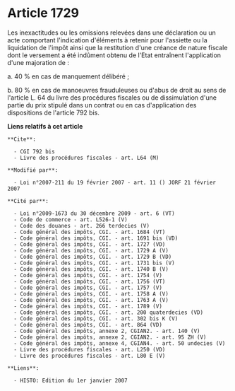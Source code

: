 # Article 1729

Les inexactitudes ou les omissions relevées dans une déclaration ou un acte comportant l'indication d'éléments à retenir pour
l'assiette ou la liquidation de l'impôt ainsi que la restitution d'une créance de nature fiscale dont le versement a été
indûment obtenu de l'Etat entraînent l'application d'une majoration de :

a. 40 % en cas de manquement délibéré ;

b. 80 % en cas de manoeuvres frauduleuses ou d'abus de droit au sens de l'article L. 64 du livre des procédures fiscales ou
de dissimulation d'une partie du prix stipulé dans un contrat ou en cas d'application des dispositions de l'article 792 bis.

**Liens relatifs à cet article**

	**Cite**:

	  - CGI 792 bis
	  - Livre des procédures fiscales - art. L64 (M)

	**Modifié par**:

	  - Loi n°2007-211 du 19 février 2007 - art. 11 () JORF 21 février 2007

	**Cité par**:

	  - Loi n°2009-1673 du 30 décembre 2009 - art. 6 (VT)
	  - Code de commerce - art. L526-1 (V)
	  - Code des douanes - art. 266 terdecies (V)
	  - Code général des impôts, CGI. - art. 1684 (VT)
	  - Code général des impôts, CGI. - art. 1691 bis (VD)
	  - Code général des impôts, CGI. - art. 1727 (VD)
	  - Code général des impôts, CGI. - art. 1729 A (V)
	  - Code général des impôts, CGI. - art. 1729 B (VD)
	  - Code général des impôts, CGI. - art. 1731 bis (V)
	  - Code général des impôts, CGI. - art. 1740 B (V)
	  - Code général des impôts, CGI. - art. 1754 (V)
	  - Code général des impôts, CGI. - art. 1756 (VT)
	  - Code général des impôts, CGI. - art. 1757 (V)
	  - Code général des impôts, CGI. - art. 1758 A (V)
	  - Code général des impôts, CGI. - art. 1763 A (V)
	  - Code général des impôts, CGI. - art. 1789 (V)
	  - Code général des impôts, CGI. - art. 200 quaterdecies (VD)
	  - Code général des impôts, CGI. - art. 302 bis K (V)
	  - Code général des impôts, CGI. - art. 864 (VD)
	  - Code général des impôts, annexe 2, CGIAN2. - art. 140 (V)
	  - Code général des impôts, annexe 2, CGIAN2. - art. 95 ZH (V)
	  - Code général des impôts, annexe 4, CGIAN4. - art. 50 undecies (V)
	  - Livre des procédures fiscales - art. L250 (VD)
	  - Livre des procédures fiscales - art. L80 E (V)

	**Liens**:

	  - HISTO: Edition du 1er janvier 2007
